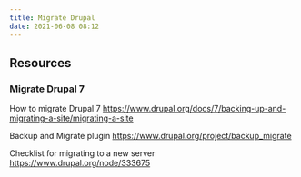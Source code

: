 ```yaml
---
title: Migrate Drupal
date: 2021-06-08 08:12
---
```


## Resources

### Migrate Drupal 7

How to migrate Drupal 7
https://www.drupal.org/docs/7/backing-up-and-migrating-a-site/migrating-a-site

Backup and Migrate plugin
https://www.drupal.org/project/backup_migrate

Checklist for migrating to a new server
https://www.drupal.org/node/333675



